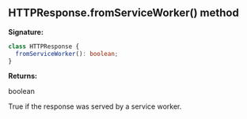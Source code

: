 ## HTTPResponse.fromServiceWorker() method

**Signature:**

```typescript
class HTTPResponse {
  fromServiceWorker(): boolean;
}
```

**Returns:**

boolean

True if the response was served by a service worker.
